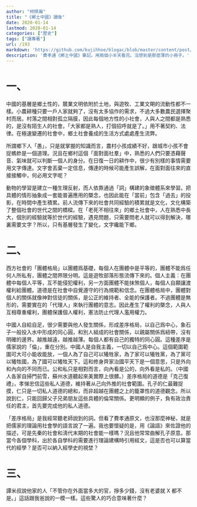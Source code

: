 ```yaml
---
author: "柯棋瀚"
title: "《鄕土中國》讀後"
date: 2020-01-14
lastmod: 2020-01-14
categories: ["歷史"]
tags: ["讀專著"]
url: /193
markdown: 'https://github.com/kujihhoe/blogac/blob/master/content/post/193鄕土中國.md'
description: '費孝通《鄕土中國》筆記。用兩個小半天看完。沒想到是那麼薄的小冊子。'
---
```


# 一、

中國的基層是鄉土性的，辳業文明依附於土地，與遊牧、工業文朙的流動性都不一樣。小農耕種只要一戶人家就夠了，沒有太多協作的需求，不過大多數農民選擇聚村而居。村落之間相對孤立隔膜，因此每個地方性的小社會，人與人之間都是熟悉的，是沒有陌生人的社會。「大家都是熟人，打個招呼就是了。」用不著契約、法律。在極速變遷的社會中，鄉土社會養成的生活方式處處產生流弊。

所謂鄉下人「愚」，只是就掌握的知識而言，農村小孩成績不好，跟城市小孩不會捉螞蚱是一個道理。況且在鄉村這個「面對面社羣」中，熟悉的人們只要憑藉聲音、氣味就可以判斷一個人的身分。在日復一日的耕作中，很少有別樣的事情需要用文字傳達。文字會丟棄一定信息，傳達的時候可能產生誤解，在面對面往來的直接接觸中，何必用文字呢？

動物的學習是建立一種生理反射，而人依靠通過「詞」構建的象徵體系來學習。把具體的情形抽象成一套能普遍應用的槩念，也因此能在「當前」包含「過去」的投影，在時間中產生積累。前人流傳下來的社會共同經驗的積累就是文化，文化構築了整個社會的世代之間的橋樑。在「老死不相往來」的鄉土社會中，人在熟悉中長大，個別的經驗就等於世代的經驗，遇見問題，只需要問老人就可以得到解決，哪裏需要文字？所以，只有基層發生了變化，文字纔能下鄉。

# 二、

西方社會的「團體格局」以團體爲基礎，每個人在團體中是平等的，團體不能爲任何人所私有，團體之間界限分明。這是遊牧部落形態流傳下來的。個人主義：在團體中每個人平等，互不能侵犯權利，另一方面團體不能抹煞個人，每個人自願讓渡權利給團體。道德是在社會中自覺遵守的行為規範和信念。在團體格局中，團體對個人的關係就像神對信徒的關係，是公正的維持者、全能的保護者。不過團體是無形的，需要實在的「代理人」來執行團體的意志。因此產生了權利的槩念，人與人互相尊重權利，團體保護個人權利，憲法防止代理人濫用權力。

中國人自給自足，很少需要與他人發生關係，形成差序格局，以自己爲中心，象石子一般投入水中形成的同心圓，和別人組成的社會關係，以親屬關係爲紐帶，沒有明確的邊界。越推越遠，越推越薄。每個人都有自己的獨特的同心圓。這種差序是儒家說的「倫」，重在分別。中國人是自我主義，一切以自己爲中心。這個範圍範圍可大可小能收能放，一個人為了自己可以犧牲家，為了家可以犧牲黨，為了黨可以犧牲國，為了國可以犧牲天下。這和修身齊家治國平天下是一個意思，只是外向和內向的不同而已。公和私只是相對而言，向內看是公的，向外看是私的。（中國人各家自掃門前雪，蘇州水道聽起來美實際上很髒。）差序格局的道德是「克己復禮」，孝悌忠信這些私人道德，維持著从己向外推的社會範圍。孔子的仁最難捉摸，仁只是一切私人道德的總和，而非超越在團體之上的籠罩性的道德觀念。所以說到仁，只能回歸父子兄弟朋友這些具體的倫常關係。更明顯的例子，負有政治責任的君主，首先要完成他的私人道德。

「差序格局」是我經常聽老師說到的詞。但看了費孝通原文，也沒那麼神秘，就是把儒家的理論用社會學的語言說了一遍。我也要懷疑的是，用《論語》來佐證他的描述，可是先秦的社會和淸代末期的社會能一樣嗎？況且他常常曲解孔子原意。那當今各個學科，出於各自學科的需要進行理論建構時引用經文，這是否也可以算當代的經學？是否可以納入經學史的視埜？

# 三、

譚米叔說他家的人「不管你在外面當多大的官，掙多少錢，沒有老婆就 X 都不是。」這話跟我爸說的一模一樣。這些驚人的巧合意味著什麼？